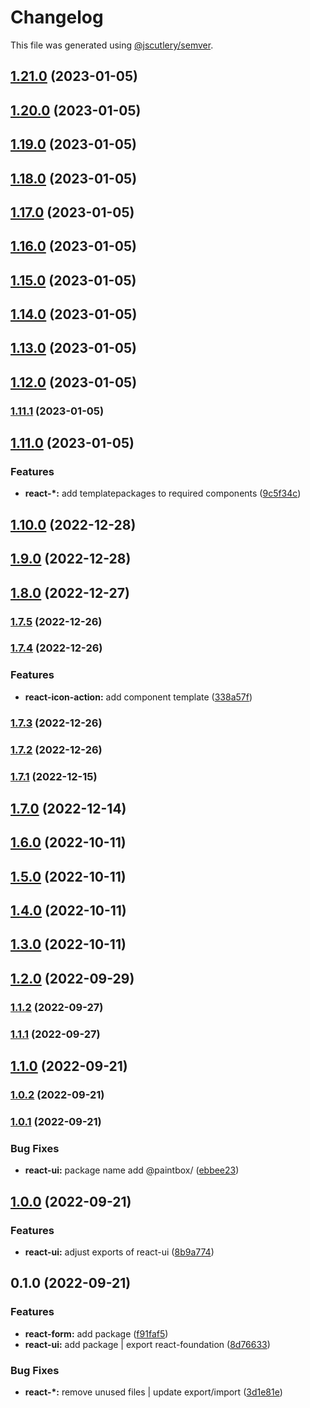 # Changelog

This file was generated using [@jscutlery/semver](https://github.com/jscutlery/semver).

## [1.21.0](https://gitlab.migoinc.com/migotv/paintbox/compare/react-ui@1.20.0...react-ui@1.21.0) (2023-01-05)

## [1.20.0](https://gitlab.migoinc.com/migotv/paintbox/compare/react-ui@1.19.0...react-ui@1.20.0) (2023-01-05)

## [1.19.0](https://gitlab.migoinc.com/migotv/paintbox/compare/react-ui@1.18.0...react-ui@1.19.0) (2023-01-05)

## [1.18.0](https://gitlab.migoinc.com/migotv/paintbox/compare/react-ui@1.17.0...react-ui@1.18.0) (2023-01-05)

## [1.17.0](https://gitlab.migoinc.com/migotv/paintbox/compare/react-ui@1.16.0...react-ui@1.17.0) (2023-01-05)

## [1.16.0](https://gitlab.migoinc.com/migotv/paintbox/compare/react-ui@1.15.0...react-ui@1.16.0) (2023-01-05)

## [1.15.0](https://gitlab.migoinc.com/migotv/paintbox/compare/react-ui@1.14.0...react-ui@1.15.0) (2023-01-05)

## [1.14.0](https://gitlab.migoinc.com/migotv/paintbox/compare/react-ui@1.13.0...react-ui@1.14.0) (2023-01-05)

## [1.13.0](https://gitlab.migoinc.com/migotv/paintbox/compare/react-ui@1.12.0...react-ui@1.13.0) (2023-01-05)

## [1.12.0](https://gitlab.migoinc.com/migotv/paintbox/compare/react-ui@1.11.1...react-ui@1.12.0) (2023-01-05)

### [1.11.1](https://gitlab.migoinc.com/migotv/paintbox/compare/react-ui@1.11.0...react-ui@1.11.1) (2023-01-05)

## [1.11.0](https://gitlab.migoinc.com/migotv/paintbox/compare/react-ui@1.10.0...react-ui@1.11.0) (2023-01-05)


### Features

* **react-*:** add templatepackages to required components ([9c5f34c](https://gitlab.migoinc.com/migotv/paintbox/commit/9c5f34c7228b7d09f82fbb8409fd1a1edcefed45))

## [1.10.0](https://gitlab.migoinc.com/migotv/paintbox/compare/react-ui@1.9.0...react-ui@1.10.0) (2022-12-28)

## [1.9.0](https://gitlab.migoinc.com/migotv/paintbox/compare/react-ui@1.8.0...react-ui@1.9.0) (2022-12-28)

## [1.8.0](https://gitlab.migoinc.com/migotv/paintbox/compare/react-ui@1.7.5...react-ui@1.8.0) (2022-12-27)

### [1.7.5](https://gitlab.migoinc.com/migotv/paintbox/compare/react-ui@1.7.4...react-ui@1.7.5) (2022-12-26)

### [1.7.4](https://gitlab.migoinc.com/migotv/paintbox/compare/react-ui@1.7.3...react-ui@1.7.4) (2022-12-26)


### Features

* **react-icon-action:** add component template ([338a57f](https://gitlab.migoinc.com/migotv/paintbox/commit/338a57f24795e6e329c8e40c8322e36d9ec3fd09))

### [1.7.3](https://gitlab.migoinc.com/migotv/paintbox/compare/react-ui@1.7.2...react-ui@1.7.3) (2022-12-26)

### [1.7.2](https://gitlab.migoinc.com/migotv/paintbox/compare/react-ui@1.7.1...react-ui@1.7.2) (2022-12-26)

### [1.7.1](https://gitlab.migoinc.com/migotv/paintbox/compare/react-ui@1.7.0...react-ui@1.7.1) (2022-12-15)

## [1.7.0](https://gitlab.migoinc.com/migotv/paintbox/compare/react-ui@1.6.0...react-ui@1.7.0) (2022-12-14)

## [1.6.0](https://gitlab.migoinc.com/migotv/paintbox/compare/react-ui@1.5.0...react-ui@1.6.0) (2022-10-11)

## [1.5.0](https://gitlab.migoinc.com/migotv/paintbox/compare/react-ui@1.4.0...react-ui@1.5.0) (2022-10-11)

## [1.4.0](https://gitlab.migoinc.com/migotv/paintbox/compare/react-ui@1.3.0...react-ui@1.4.0) (2022-10-11)

## [1.3.0](https://gitlab.migoinc.com/migotv/paintbox/compare/react-ui@1.2.0...react-ui@1.3.0) (2022-10-11)

## [1.2.0](https://gitlab.migoinc.com/migotv/paintbox/compare/react-ui@1.1.2...react-ui@1.2.0) (2022-09-29)

### [1.1.2](https://gitlab.migoinc.com/migotv/paintbox/compare/react-ui@1.1.1...react-ui@1.1.2) (2022-09-27)

### [1.1.1](https://gitlab.migoinc.com/migotv/paintbox/compare/react-ui@1.1.0...react-ui@1.1.1) (2022-09-27)

## [1.1.0](https://gitlab.migoinc.com/migotv/paintbox/compare/react-ui@1.0.2...react-ui@1.1.0) (2022-09-21)

### [1.0.2](https://gitlab.migoinc.com/migotv/paintbox/compare/react-ui@1.0.1...react-ui@1.0.2) (2022-09-21)

### [1.0.1](https://gitlab.migoinc.com/migotv/paintbox/compare/react-ui@1.0.0...react-ui@1.0.1) (2022-09-21)


### Bug Fixes

* **react-ui:** package name add @paintbox/ ([ebbee23](https://gitlab.migoinc.com/migotv/paintbox/commit/ebbee236b903771d03fe77aaa0dee2d2e27f998f))

## [1.0.0](https://gitlab.migoinc.com/migotv/paintbox/compare/react-ui@0.1.0...react-ui@1.0.0) (2022-09-21)


### Features

* **react-ui:** adjust exports of react-ui ([8b9a774](https://gitlab.migoinc.com/migotv/paintbox/commit/8b9a77450ad3c8b049334860fb1166c2698f9867))

## 0.1.0 (2022-09-21)


### Features

* **react-form:** add package ([f91faf5](https://gitlab.migoinc.com/migotv/paintbox/commit/f91faf5d35312144f6706ce830f7762db3a82900))
* **react-ui:** add package | export react-foundation ([8d76633](https://gitlab.migoinc.com/migotv/paintbox/commit/8d76633c03c20b8ade6dd740c10d1baedd4633f1))


### Bug Fixes

* **react-*:** remove unused files | update export/import ([3d1e81e](https://gitlab.migoinc.com/migotv/paintbox/commit/3d1e81e8e15f6fc669c3a4f075f62fba6c48b0a4))
